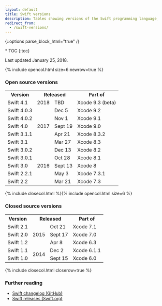 ```yaml
---
layout: default
title: Swift versions
description: Tables showing versions of the Swift programming language, and their corresponding Xcode releases.
redirect_from: 
  - /swift-versions/
---
```

{::options parse_block_html="true" /}

<div id="compact-toc">
* TOC
{:toc}
</div>

Last updated January 25, 2018.

{% include opencol.html size=6 newrow=true %}

### Open source versions

<table>
  <tr>
    <th>Version</th>
    <th colspan="2">Released</th>
    <th>Part of</th>
  </tr>
  <tr>
    <td>Swift 4.1</td>
    <td>2018</td>
    <td>TBD</td>
    <td>Xcode 9.3 (beta)</td>
  </tr>
  <tr>
    <td>Swift 4.0.3</td>
    <td rowspan="5">2017</td>
    <td>Dec 5</td>
    <td>Xcode 9.2</td>
  </tr>
  <tr>
    <td>Swift 4.0.2</td>
    <td>Nov 1</td>
    <td>Xcode 9.1</td>
  </tr>
  <tr>
    <td><span class="strong">Swift 4.0</span></td>
    <td>Sept 19</td>
    <td>Xcode 9.0</td>
  </tr>
  <tr>
    <td>Swift 3.1.1</td>
    <td>Apr 21</td>
    <td>Xcode 8.3.2</td>
  </tr>
  <tr>
    <td>Swift 3.1</td>
    <td>Mar 27</td>
    <td>Xcode 8.3</td>
  </tr>
  <tr>
    <td>Swift 3.0.2</td>
    <td rowspan="5">2016</td>
    <td>Dec 13</td>
    <td>Xcode 8.2</td>
  </tr>
  <tr>
    <td>Swift 3.0.1</td>
    <td>Oct 28</td>
    <td>Xcode 8.1</td>
  </tr>
  <tr>
    <td><span class="strong">Swift 3.0</span></td>
    <td>Sept 13</td>
    <td>Xcode 8</td>
  </tr>
  <tr>
    <td>Swift 2.2.1</td>
    <td>May 3</td>
    <td>Xcode 7.3.1</td>
  </tr>
  <tr>
    <td>Swift 2.2</td>
    <td>Mar 21</td>
    <td>Xcode 7.3</td>
  </tr>
</table>

{% include closecol.html %}{% include opencol.html size=6 %}

### Closed source versions

<table>
  <tr>
    <th>Version</th>
    <th colspan="2">Released</th>
    <th>Part of</th>
  </tr>
  <tr>
    <td>Swift 2.1</td>
    <td rowspan="3">2015</td>
    <td>Oct 21</td>
    <td>Xcode 7.1</td>
  </tr>
  <tr>
    <td><span class="strong">Swift 2.0</span></td>
    <td>Sept 17</td>
    <td>Xcode 7.0</td>
  </tr>
  <tr>
    <td>Swift 1.2</td>
    <td>Apr 8</td>
    <td>Xcode 6.3</td>
  </tr>
  <tr>
    <td>Swift 1.1</td>
    <td rowspan="2">2014</td>
    <td>Dec 2</td>
    <td>Xcode 6.1.1</td>
  </tr>
  <tr>
    <td><span class="strong">Swift 1.0</span></td>
    <td>Sept 15</td>
    <td>Xcode 6.0</td>
  </tr>
</table>

{% include closecol.html closerow=true %}

### Further reading

* [Swift changelog (GitHub)](https://github.com/apple/swift/blob/master/CHANGELOG.md)
* [Swift releases (Swift.org)](https://swift.org/download/#releases)
